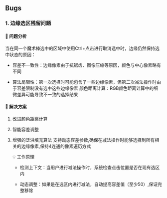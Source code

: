 ## Bugs
### 1. 边缘选区残留问题
#### 🐛 问题分析
当在同一个魔术棒选中的区域中使用Ctrl+点击进行取消选中时，边缘仍然保持选中状态的原因：

- 容差不一致性：边缘像素由于抗锯齿、图像压缩等原因，颜色与中心像素略有不同

- 算法局限性：第一次选择时可能包含了一些边缘像素，但第二次减法操作时由于容差限制没有选中这些边缘像素
颜色距离计算：RGB颜色距离计算中的细微差异可能导致不一致的选择结果

#### 🔧 解决方案
1. 改进颜色距离计算
2. 智能容差调整
3. 增强的泛洪填充算法
    支持动态容差参数,确保在减法操作时能够选择到所有相关的边缘像素,保持4连通的像素遍历方式
    
    💡 工作原理
    
    - 检测上下文：当用户进行减法操作时，系统检查点击位置是否在现有选区内

    - 动态调整：如果是在选区内进行减法，自动提高容差值（至少50）,保证完整移除
